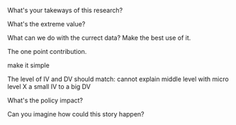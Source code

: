 What's your takeways of this research?

What's the extreme value?

What can we do with the currect data? Make the best use of it. 

The one point contribution. 

make it simple 


The level of IV and DV should match: cannot explain middle level with micro level 
X a small IV to a big DV 

What's the policy impact?

Can you imagine how could this story happen?

